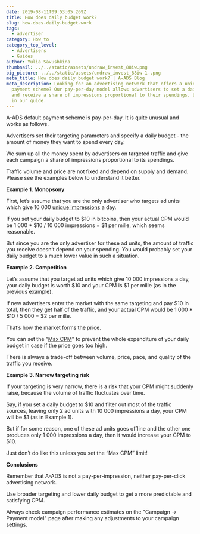 ```yaml
---
date: 2019-08-11T09:53:05.269Z
title: How does daily budget work?
slug: how-does-daily-budget-work
tags:
  - advertiser
category: How to
category_top_level:
  - Advertisers
  - Guides
author: Yulia Savushkina
thumbnail: ../../static/assets/undraw_invest_88iw.png
big_picture: ../../static/assets/undraw_invest_88iw-1-.png
meta_title: How does daily budget work? | A-ADS Blog
meta_description: Looking for an advertising network that offers a unique
  payment scheme? Our pay-per-day model allows advertisers to set a daily budget
  and receive a share of impressions proportional to their spendings. Learn more
  in our guide.
---
```

A-ADS default payment scheme is pay-per-day. It is quite unusual and works as follows.

Advertisers set their targeting parameters and specify a daily budget - the amount of money they want to spend every day.

We sum up all the money spent by advertisers on targeted traffic and give each campaign a share of impressions proportional to its spendings.

Traffic volume and price are not fixed and depend on supply and demand. Please see the examples below to understand it better.

**Example 1. Monopsony**

First, let’s assume that you are the only advertiser who targets ad units which give 10 000 [unique impressions](https://a-ads.com/blog/counting-unique-impressions/) a day.

If you set your daily budget to $10 in bitcoins, then your actual CPM would be 1 000 * $10 / 10 000 impressions = $1 per mille, which seems reasonable.

But since you are the only advertiser for these ad units, the amount of traffic you receive doesn’t depend on your spending. You would probably set your daily budget to a much lower value in such a situation.

**Example 2. Competition**

Let’s assume that you target ad units which give 10 000 impressions a day, your daily budget is worth $10 and your CPM is $1 per mille (as in the previous example).

If new advertisers enter the market with the same targeting and pay $10 in total, then they get half of the traffic, and your actual CPM would be 1 000 * $10 / 5 000 = $2 per mille.

That’s how the market forms the price.

You can set the “[Max CPM](https://a-ads.com/blog/the-maximum-allowed-max-cpm-is-100-000-now/)” to prevent the whole expenditure of your daily budget in case if the price goes too high.

There is always a trade-off between volume, price, pace, and quality of the traffic you receive.

**Example 3. Narrow targeting risk**

If your targeting is very narrow, there is a risk that your CPM might suddenly raise, because the volume of traffic fluctuates over time.

Say, if you set a daily budget to $10 and filter out most of the traffic sources, leaving only 2 ad units with 10 000 impressions a day, your CPM will be $1 (as in Example 1).

But if for some reason, one of these ad units goes offline and the other one produces only 1 000 impressions a day, then it would increase your CPM to $10.

Just don’t do like this unless you set the “Max CPM” limit!

**Conclusions**

Remember that A-ADS is not a pay-per-impression, neither pay-per-click advertising network.

Use broader targeting and lower daily budget to get a more predictable and satisfying CPM.

Always check campaign performance estimates on the "Campaign -> Payment model" page after making any adjustments to your campaign settings.